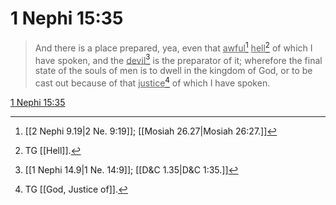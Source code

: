 # 1 Nephi 15:35

> And there is a place prepared, yea, even that <u>awful</u>[^a] <u>hell</u>[^b] of which I have spoken, and the <u>devil</u>[^c] is the preparator of it; wherefore the final state of the souls of men is to dwell in the kingdom of God, or to be cast out because of that <u>justice</u>[^d] of which I have spoken.

[1 Nephi 15:35](https://www.churchofjesuschrist.org/study/scriptures/bofm/1-ne/15?lang=eng&id=p35#p35)


[^a]: [[2 Nephi 9.19|2 Ne. 9:19]]; [[Mosiah 26.27|Mosiah 26:27.]]
[^b]: TG [[Hell]].
[^c]: [[1 Nephi 14.9|1 Ne. 14:9]]; [[D&C 1.35|D&C 1:35.]]
[^d]: TG [[God, Justice of]].
